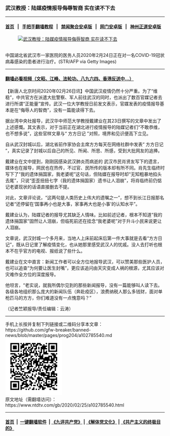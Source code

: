 ### 武汉教授：陆媒疫情报导侮辱智商 实在读不下去
------------------------

#### [首页](https://github.com/gfw-breaker/banned-news/blob/master/README.md) &nbsp;&nbsp;|&nbsp;&nbsp; [手把手翻墙教程](https://github.com/gfw-breaker/guides/wiki) &nbsp;&nbsp;|&nbsp;&nbsp; [禁闻聚合安卓版](https://github.com/gfw-breaker/bn-android) &nbsp;&nbsp;|&nbsp;&nbsp; [网门安卓版](https://github.com/oGate2/oGate) &nbsp;&nbsp;|&nbsp;&nbsp; [神州正道安卓版](https://github.com/SzzdOgate/update) 



<div><div class="featured_image">
 <a href="https://i.ntdtv.com/assets/uploads/2020/02/GettyImages-1203054004.jpg" target="_blank">
  <figure>
   <img alt="武汉教授：陆媒疫情报导侮辱智商 实在读不下去" src="https://i.ntdtv.com/assets/uploads/2020/02/GettyImages-1203054004-800x450.jpg"/>
  </figure><br/>
 </a>
 <span class="caption">
  中国湖北省武汉市一家医院的医务人员2020年2月24日正在对一名COVID-19冠状病毒感染的患者进行治疗。(STR/AFP via Getty Images)
 </span>
</div>
</div><hr/>

#### [翻墙必看视频（文昭、江峰、法轮功、八九六四、香港反送中...）](https://github.com/gfw-breaker/banned-news/blob/master/pages/link3.md)

<div><div class="post_content" itemprop="articleBody">
 <p>
  【新唐人北京时间2020年02月26日讯】中国武汉疫情仍然十分严重。为了“维稳”，中共官方在派遣大批警察、军人前往武汉的同时，也派出了数百官媒记者去进行所谓“正能量”宣传。武汉一位大学教授日前发文表示，官媒发表的疫情报导基本是在“侮辱人的智商”，没有一篇能读得下去。
 </p>
 <p>
  据台湾中央社报导，武汉华中师范大学教授戴建业在其23日撰写的文章中发出了上述感慨。其文表示，对于当前正在湖北进行疫情报导的陆媒记者们“不敢恭维，也不想多说”，这些官样文章与“
  <ok href="https://www.ntdtv.com/gb/方方日记.htm">
   方方日记
  </ok>
  ”对照，境界和见识便高下立见。
 </p>
 <p>
  自从武汉封城以后，湖北省前作家协会主席方方每天在网络社群中发表“
  <ok href="https://www.ntdtv.com/gb/方方日记.htm">
   方方日记
  </ok>
  ”，真实记录了封城以后自己的所见、所闻、所思、所感，受到大批网友的追捧。
 </p>
 <p>
  戴建业在文中提到，刚刚因感染武汉肺炎而病逝的 武汉市民肖贤友写下的遗言，媒体也在报导，网民也在热传，不过官、民所传的版本却有所不同。肖先生临终时写下了“我的遗体捐国家，我老婆呢”这句话，但陆媒在报导时却“无知粗暴地掐头去尾”，只说“歪歪扭扭七字（我的遗体捐国家）遗书让人泪崩”，将肖临终前仍惦记老婆现状的话语直接删去不提。
 </p>
 <p>
  对此，文章评论说，“这两句是人类历史上伟大的遗嘱之一”，想不到长江日报那名记者“还停留在‘国事再小也是大事，家事再大也是小事’的认知水平”。
 </p>
 <p>
  戴建业认为，陆媒记者的报导尤其缺乏人情味。比如前述记者，根本不知道“我的遗体捐国家”固然让人泪崩，但临死前还在挂念“我老婆呢”对于升斗小民来说更让人泪崩。
 </p>
 <p>
  文章说，武汉封城一个多月来，当地人上床前起床后第一件大事就是去看“方方日记”，既从日记里了解疫情变化，也从她那里感受武汉人的忧戚。没人去打听也根本不在乎官方的电视、报纸说了些什么。
 </p>
 <p>
  戴建业在文中直言：新闻工作者可以全方位地报导武汉，可以赞美那些医护人员，也可以追查“为何要让医生封嘴”，更应该追问由天灾变成人祸的根源，尤其应该对灾难作全方位的深度报导。
 </p>
 <p>
  他坦言，“老实说，就我所偶尔见到的那些新闻报导，没有一篇能够叫人读下去。各级各地组织那么庞大的新闻队伍（奔赴疫区），浪费纳税人那么多钱财，面对单枪匹马的方方，你们难道没有一点愧意吗？”
 </p>
 <p>
  （记者竺颖报导/责任编辑：云涛）
 </p>
 <div class="single_ad">
 </div>
</div>
</div>
<hr/>
手机上长按并复制下列链接或二维码分享本文章：<br/>
https://github.com/gfw-breaker/banned-news/blob/master/pages/prog204/a102785540.md <br/>
<a href='https://github.com/gfw-breaker/banned-news/blob/master/pages/prog204/a102785540.md'><img src='https://github.com/gfw-breaker/banned-news/blob/master/pages/prog204/a102785540.md.png'/></a> <br/>
原文地址（需翻墙访问）：https://www.ntdtv.com/gb/2020/02/25/a102785540.html


------------------------
#### [首页](https://github.com/gfw-breaker/banned-news/blob/master/README.md) &nbsp;|&nbsp; [一键翻墙软件](https://github.com/gfw-breaker/nogfw/blob/master/README.md) &nbsp;| [《九评共产党》](https://github.com/gfw-breaker/9ping.md/blob/master/README.md#九评之一评共产党是什么) | [《解体党文化》](https://github.com/gfw-breaker/jtdwh.md/blob/master/README.md) | [《共产主义的终极目的》](https://github.com/gfw-breaker/gczydzjmd.md/blob/master/README.md)


<img src='http://gfw-breaker.win/banned-news/pages/prog204/a102785540.md' width='0px' height='0px'/>